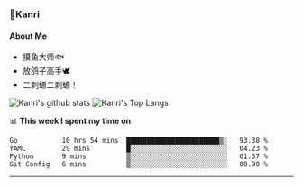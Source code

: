 ### 🌱Kanri
#### About Me
- 摸鱼大师🐟
- 放鸽子高手🕊
- 二刺螈二刺螈！

![Kanri's github stats](https://github-readme-stats.vercel.app/api?username=Yiwen-Chan&show_icons=true&theme=vue&line_height=20)
![Kanri's Top Langs](https://github-readme-stats.vercel.app/api/top-langs/?username=Yiwen-Chan&layout=compact&theme=vue&card_width=270)

📊 **This week I spent my time on**
<!--START_SECTION:waka-->
```text
Go           10 hrs 54 mins  ███████████████████████▒░   93.38 % 
YAML         29 mins         █░░░░░░░░░░░░░░░░░░░░░░░░   04.23 % 
Python       9 mins          ▒░░░░░░░░░░░░░░░░░░░░░░░░   01.37 % 
Git Config   6 mins          ▒░░░░░░░░░░░░░░░░░░░░░░░░   00.90 % 
```
<!--END_SECTION:waka-->

***

